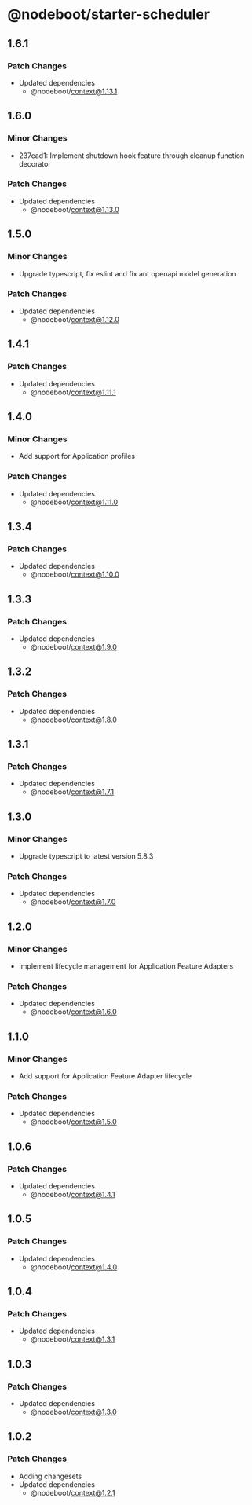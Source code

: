 # @nodeboot/starter-scheduler

## 1.6.1

### Patch Changes

-   Updated dependencies
    -   @nodeboot/context@1.13.1

## 1.6.0

### Minor Changes

-   237ead1: Implement shutdown hook feature through cleanup function decorator

### Patch Changes

-   Updated dependencies
    -   @nodeboot/context@1.13.0

## 1.5.0

### Minor Changes

-   Upgrade typescript, fix eslint and fix aot openapi model generation

### Patch Changes

-   Updated dependencies
    -   @nodeboot/context@1.12.0

## 1.4.1

### Patch Changes

-   Updated dependencies
    -   @nodeboot/context@1.11.1

## 1.4.0

### Minor Changes

-   Add support for Application profiles

### Patch Changes

-   Updated dependencies
    -   @nodeboot/context@1.11.0

## 1.3.4

### Patch Changes

-   Updated dependencies
    -   @nodeboot/context@1.10.0

## 1.3.3

### Patch Changes

-   Updated dependencies
    -   @nodeboot/context@1.9.0

## 1.3.2

### Patch Changes

-   Updated dependencies
    -   @nodeboot/context@1.8.0

## 1.3.1

### Patch Changes

-   Updated dependencies
    -   @nodeboot/context@1.7.1

## 1.3.0

### Minor Changes

-   Upgrade typescript to latest version 5.8.3

### Patch Changes

-   Updated dependencies
    -   @nodeboot/context@1.7.0

## 1.2.0

### Minor Changes

-   Implement lifecycle management for Application Feature Adapters

### Patch Changes

-   Updated dependencies
    -   @nodeboot/context@1.6.0

## 1.1.0

### Minor Changes

-   Add support for Application Feature Adapter lifecycle

### Patch Changes

-   Updated dependencies
    -   @nodeboot/context@1.5.0

## 1.0.6

### Patch Changes

-   Updated dependencies
    -   @nodeboot/context@1.4.1

## 1.0.5

### Patch Changes

-   Updated dependencies
    -   @nodeboot/context@1.4.0

## 1.0.4

### Patch Changes

-   Updated dependencies
    -   @nodeboot/context@1.3.1

## 1.0.3

### Patch Changes

-   Updated dependencies
    -   @nodeboot/context@1.3.0

## 1.0.2

### Patch Changes

-   Adding changesets
-   Updated dependencies
    -   @nodeboot/context@1.2.1

